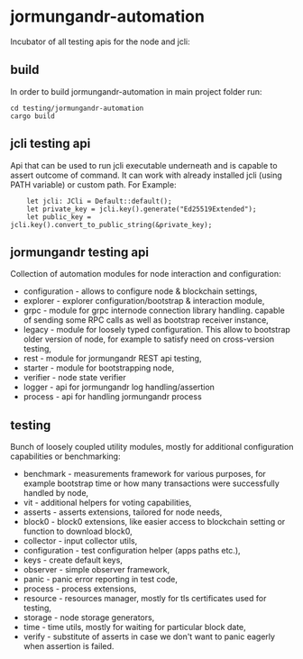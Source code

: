 # jormungandr-automation

Incubator of all testing apis for the node and jcli:

## build

In order to build jormungandr-automation in main project folder run:

```
cd testing/jormungandr-automation
cargo build
```

## jcli testing api

Api that can be used to run jcli executable underneath and is capable to assert outcome of command. It can work with already installed jcli (using PATH variable) or custom path. For Example:

```
    let jcli: JCli = Default::default();
    let private_key = jcli.key().generate("Ed25519Extended");
    let public_key = jcli.key().convert_to_public_string(&private_key);
```

## jormungandr testing api

Collection of automation modules for node interaction and configuration:

* configuration - allows to configure node & blockchain settings,
* explorer - explorer configuration/bootstrap & interaction module,
* grpc - module for grpc internode connection library handling. capable of sending some RPC calls as well as bootstrap receiver instance,
* legacy - module for loosely typed configuration. This allow to bootstrap older version of node, for example to satisfy need on cross-version testing,
* rest - module for jormungandr REST api testing,
* starter - module for bootstrapping node,
* verifier - node state verifier
* logger - api for jormungandr log handling/assertion
* process - api for handling jormungandr process

## testing

Bunch of loosely coupled utility modules, mostly for additional configuration capabilities or benchmarking:

* benchmark - measurements framework for various purposes, for example bootstrap time or how many transactions were successfully handled by node,
* vit - additional helpers for voting capabilities,
* asserts - asserts extensions, tailored for node needs,
* block0 - block0 extensions, like easier access to blockchain setting or function to download block0,
* collector - input collector utils,
* configuration - test configuration helper (apps paths etc.),
* keys - create default keys,
* observer - simple observer framework,
* panic - panic error reporting in test code,
* process - process extensions,
* resource - resources manager, mostly for tls certificates used for testing,
* storage - node storage generators,
* time - time utils, mostly for waiting for particular block date,
* verify - substitute of asserts in case we don't want to panic eagerly when assertion is failed.
